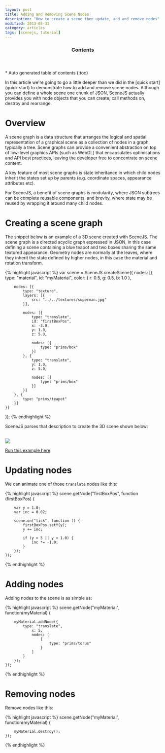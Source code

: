 ```yaml
---
layout: post
title: Adding and Removing Scene Nodes
description: "How to create a scene then update, add and remove nodes"
modified: 2013-05-31
category: articles
tags: [scenejs, tutorial]
---
```


<section id="table-of-contents" class="toc">
  <header>
    <h3>Contents</h3>
  </header>
<div id="drawer" markdown="1">
*  Auto generated table of contents
{:toc}
</div>
</section><!-- /#table-of-contents -->

In this article we're going to go a little deeper than we did in the [quick start](quick start) to demonstrate how to
add and remove scene nodes. Although you can define a whole scene one chunk of JSON, SceneJS actually provides you with
node objects that you can create, call methods on, destroy and rearrange.

# Overview
A scene graph is a data structure that arranges the logical and spatial representation of a graphical scene as a collection
of nodes in a graph, typically a tree. Scene graphs can provide a convenient abstraction on top of low-level graphics APIs
(such as WebGL) that encapsulates optimisations and API best practices, leaving the developer free to concentrate on scene content.

A key feature of most scene graphs is state inheritance in which child nodes inherit the states set up by parents
(e.g. coordinate spaces, appearance attributes etc).

For SceneJS, a benefit of scene graphs is modularity, where JSON subtrees can be complete reusable components, and brevity,
where state may be reused by wrapping it around many child nodes.

# Creating a scene graph
The snippet below is an example of a 3D scene created with SceneJS. The scene graph is a directed acyclic graph expressed
in JSON, in this case defining a scene containing a blue teapot and two boxes sharing the same textured appearance.
Geometry nodes are normally at the leaves, where they inherit the state defined by higher nodes, in this case the material
and rotation transform.

{% highlight javascript %}
var scene = SceneJS.createScene({
    nodes: [{
        type: "material",
        id: "myMaterial",
        color: {
            r: 0.5,
            g: 0.5,
            b: 1.0
        },

        nodes: [{
            type: "texture",
            layers: [{
                src: "../../textures/superman.jpg"
            }],

            nodes: [{
                type: "translate",
                id: "firstBoxPos",
                x: -3.0,
                y: 1.0,
                z: 5.0,

                nodes: [{
                    type: "prims/box"
                }]
            }, {
                type: "translate",
                y: 1.0,
                z: 5.0,

                nodes: [{
                    type: "prims/box"
                }]
            }]
        }, {
            type: "prims/teapot"
        }]
    }]
});
{% endhighlight %}

SceneJS parses that description to create the 3D scene shown below:
<br/><br/>

[![](http://scenejs.org/images/secondExample.jpg)](http://scenejs.org/examples.html?page=secondExample)

[Run this example here](http://scenejs.org/examples.html?page=secondExample).

# Updating nodes
We can animate one of those ```translate``` nodes like this:

{% highlight javascript %}
scene.getNode("firstBoxPos",
    function (firstBoxPos) {

        var y = 1.0;
        var inc = 0.02;

        scene.on("tick", function () {
            firstBoxPos.setY(y);
            y += inc;

            if (y > 5 || y < 1.0) {
                inc *= -1.0;
            }
        });
    });
{% endhighlight %}

# Adding nodes
Adding nodes to the scene is as simple as:

{% highlight javascript %}
scene.getNode("myMaterial",
    function(myMaterial) {

        myMaterial.addNode({
            type: "translate",
                x: 5,
                nodes: [
                    {
                        type: "prims/torus"
                    }
                ]
            }
        });
    });
{% endhighlight %}

# Removing nodes
Remove nodes like this:

{% highlight javascript %}
scene.getNode("myMaterial",
    function(myMaterial) {

        myMaterial.destroy();
    });
{% endhighlight %}
